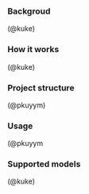 ### Backgroud

(@kuke)

### How it works
(@kuke)

### Project structure
(@pkuyym)

### Usage
(@pkuyym

### Supported models
(@kuke)
